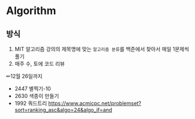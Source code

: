 # Algorithm

## 방식
1. MIT 알고리즘 강의의 제목명에 맞는 `알고리즘 분류`를 백준에서 찾아서 매일 1문제씩 풀기
2. 매주 수, 토에 코드 리뷰


✏12월 26일까지

* 2447 별찍기-10
* 2630 색종이 만들기
* 1992 쿼드트리
https://www.acmicpc.net/problemset?sort=ranking_asc&algo=24&algo_if=and
